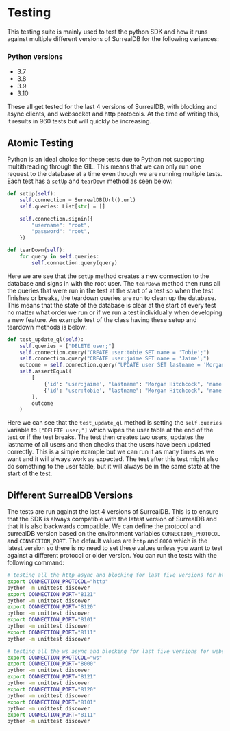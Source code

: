 # Testing

This testing suite is mainly used to test the python SDK and how it runs against multiple different versions of
SurrealDB for the following variances:

### Python versions

- 3.7
- 3.8
- 3.9
- 3.10

These all get tested for the last 4 versions of SurrealDB, with blocking and async clients, and websocket and http
protocols. At the time of writing this, it results in 960 tests but will quickly be increasing.

## Atomic Testing
Python is an ideal choice for these tests due to Python not supporting multithreading through the GIL. This means
that we can only run one request to the database at a time even though we are running multiple tests. Each test
has a `setUp` and `tearDown` method as seen below:

```python
def setUp(self):
    self.connection = SurrealDB(Url().url)
    self.queries: List[str] = []

    self.connection.signin({
        "username": "root",
        "password": "root",
    })

def tearDown(self):
    for query in self.queries:
        self.connection.query(query)
```
Here we are see that the `setUp` method creates a new connection to the database and signs in with the root user. The
`tearDown` method then runs all the queries that were run in the test at the start of a test so when the test finishes
or breaks, the teardown queries are run to clean up the database. This means that the state of the database is clear
at the start of every test no matter what order we run or if we run a test individually when developing a new feature.
An example test of the class having these setup and teardown methods is below:

```python
def test_update_ql(self):
    self.queries = ["DELETE user;"]
    self.connection.query("CREATE user:tobie SET name = 'Tobie';")
    self.connection.query("CREATE user:jaime SET name = 'Jaime';")
    outcome = self.connection.query("UPDATE user SET lastname = 'Morgan Hitchcock';")
    self.assertEqual(
        [
            {'id': 'user:jaime', "lastname": "Morgan Hitchcock", 'name': 'Jaime'},
            {'id': 'user:tobie', "lastname": "Morgan Hitchcock", 'name': 'Tobie'}
        ],
        outcome
    )
```
Here we can see that the `test_update_ql` method is setting the `self.queries` variable to `["DELETE user;"]` which
wipes the user table at the end of the test or if the test breaks. The test then creates two users, updates the
lastname of all users and then checks that the users have been updated correctly. This is a simple example but we can
run it as many times as we want and it will always work as expected. The test after this test might also do something
to the user table, but it will always be in the same state at the start of the test.

## Different SurrealDB Versions
The tests are run against the last 4 versions of SurrealDB. This is to ensure that the SDK is always compatible with
the latest version of SurrealDB and that it is also backwards compatible. We can define the protocol and surrealDB
version based on the environment variables `CONNECTION_PROTOCOL` and `CONNECTION_PORT`. The default values are `http`
and `8000` which is the latest version so there is no need to set these values unless you want to test against a
different protocol or older version. You can run the tests with the following command:

```bash
# testing all the http async and blocking for last five versions for http
export CONNECTION_PROTOCOL="http"
python -m unittest discover
export CONNECTION_PORT="8121"
python -m unittest discover
export CONNECTION_PORT="8120"
python -m unittest discover
export CONNECTION_PORT="8101"
python -m unittest discover
export CONNECTION_PORT="8111"
python -m unittest discover

# testing all the ws async and blocking for last five versions for websocket
export CONNECTION_PROTOCOL="ws"
export CONNECTION_PORT="8000"
python -m unittest discover
export CONNECTION_PORT="8121"
python -m unittest discover
export CONNECTION_PORT="8120"
python -m unittest discover
export CONNECTION_PORT="8101"
python -m unittest discover
export CONNECTION_PORT="8111"
python -m unittest discover
```
